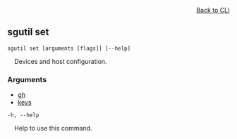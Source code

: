 <div id="readme" class="Box-body readme blob js-code-block-container">
<article class="markdown-body entry-content p-3 p-md-6" itemprop="text">
<p align="right">
<a href="https://github.com/fpgasystems/sgrt/blob/main/cli/manual.md#cli">Back to CLI</a>
</p>

## sgutil set

<code>sgutil set [arguments [flags]] [--help]</code>
<p>
  &nbsp; &nbsp; Devices and host configuration.
</p>

### Arguments

* [gh](./sgutil-set-gh.md)
* [keys](./sgutil-set-keys.md)

<code>-h, --help</code>
<p>
  &nbsp; &nbsp; Help to use this command.
</p>